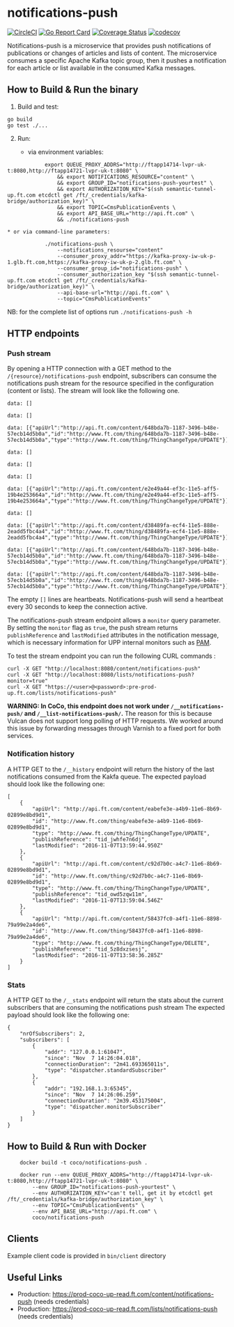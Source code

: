 notifications-push
==================

[![CircleCI](https://circleci.com/gh/Financial-Times/notifications-push.svg?style=svg)](https://circleci.com/gh/Financial-Times/notifications-push) [![Go Report Card](https://goreportcard.com/badge/github.com/Financial-Times/notifications-push)](https://goreportcard.com/report/github.com/Financial-Times/notifications-push) [![Coverage Status](https://coveralls.io/repos/github/Financial-Times/notifications-push/badge.svg?branch=master)](https://coveralls.io/github/Financial-Times/notifications-push?branch=master) [![codecov](https://codecov.io/gh/Financial-Times/notifications-push/branch/master/graph/badge.svg)](https://codecov.io/gh/Financial-Times/notifications-push)

Notifications-push is a microservice that provides push notifications of publications or changes of articles and lists of content.
The microservice consumes a specific Apache Kafka topic group, then it pushes a notification for each article or list available in the consumed Kafka messages.

How to Build & Run the binary
-----------------------------

1. Build and test:
```
go build
go test ./...
```
2. Run:

    * via environment variables:
```
            export QUEUE_PROXY_ADDRS="http://ftapp14714-lvpr-uk-t:8080,http://ftapp14721-lvpr-uk-t:8080" \
                && export NOTIFICATIONS_RESOURCE="content" \
                && export GROUP_ID="notifications-push-yourtest" \
                && export AUTHORIZATION_KEY="$(ssh semantic-tunnel-up.ft.com etcdctl get /ft/_credentials/kafka-bridge/authorization_key)" \
                && export TOPIC=CmsPublicationEvents \
                && export API_BASE_URL="http://api.ft.com" \
                && ./notifications-push
```
    * or via command-line parameters:
```
            ./notifications-push \
                --notifications_resourse="content"
                --consumer_proxy_addr="https://kafka-proxy-iw-uk-p-1.glb.ft.com,https://kafka-proxy-iw-uk-p-2.glb.ft.com" \
                --consumer_group_id="notifications-push" \
                --consumer_authorization_key "$(ssh semantic-tunnel-up.ft.com etcdctl get /ft/_credentials/kafka-bridge/authorization_key)" \
                --api-base-url="http://api.ft.com" \
                --topic="CmsPublicationEvents"
```

NB: for the complete list of options run `./notifications-push -h`

HTTP endpoints
----------

### Push stream

By opening a HTTP connection with a GET method to the `/{resource}/notifications-push` endpoint, subscribers can consume the notifications push stream for the resource specified in the configuration (content or lists).
The stream will look like the following one.

```
data: []

data: []

data: [{"apiUrl":"http://api.ft.com/content/648bda7b-1187-3496-b48e-57ecb14d5b0a","id":"http://www.ft.com/thing/648bda7b-1187-3496-b48e-57ecb14d5b0a","type":"http://www.ft.com/thing/ThingChangeType/UPDATE"}]

data: []

data: []

data: []

data: [{"apiUrl":"http://api.ft.com/content/e2e49a44-ef3c-11e5-aff5-19b4e253664a","id":"http://www.ft.com/thing/e2e49a44-ef3c-11e5-aff5-19b4e253664a","type":"http://www.ft.com/thing/ThingChangeType/UPDATE"}]

data: []

data: [{"apiUrl":"http://api.ft.com/content/d38489fa-ecf4-11e5-888e-2eadd5fbc4a4","id":"http://www.ft.com/thing/d38489fa-ecf4-11e5-888e-2eadd5fbc4a4","type":"http://www.ft.com/thing/ThingChangeType/UPDATE"}]

data: [{"apiUrl":"http://api.ft.com/content/648bda7b-1187-3496-b48e-57ecb14d5b0a","id":"http://www.ft.com/thing/648bda7b-1187-3496-b48e-57ecb14d5b0a","type":"http://www.ft.com/thing/ThingChangeType/UPDATE"}]

data: [{"apiUrl":"http://api.ft.com/content/648bda7b-1187-3496-b48e-57ecb14d5b0a","id":"http://www.ft.com/thing/648bda7b-1187-3496-b48e-57ecb14d5b0a","type":"http://www.ft.com/thing/ThingChangeType/UPDATE"}]
```

The empty `[]` lines are heartbeats. Notifications-push will send a heartbeat every 30 seconds to keep the connection active.

The notifications-push stream endpoint allows a `monitor` query parameter. By setting the `monitor` flag as `true`, the push stream returns `publishReference` and `lastModified` attributes in the notification message, which is necessary information for UPP internal monitors such as [PAM](https://github.com/Financial-Times/publish-availability-monitor).


To test the stream endpoint you can run the following CURL commands :
```
curl -X GET "http://localhost:8080/content/notifications-push"
curl -X GET "http://localhost:8080/lists/notifications-push?monitor=true"
curl -X GET "https://<user>@<password>:pre-prod-up.ft.com/lists/notifications-push"
```

**WARNING: In CoCo, this endpoint does not work under `/__notifications-push/` and `/__list-notifications-push/`.**
The reason for this is because Vulcan does not support long polling of HTTP requests. We worked around this issue by forwarding messages through Varnish to a fixed port for both services.


### Notification history
A HTTP GET to the `/__history` endpoint will return the history of the last notifications consumed from the Kakfa queue.
The expected payload should look like the following one:

```
[
	{
		"apiUrl": "http://api.ft.com/content/eabefe3e-a4b9-11e6-8b69-02899e8bd9d1",
		"id": "http://www.ft.com/thing/eabefe3e-a4b9-11e6-8b69-02899e8bd9d1",
		"type": "http://www.ft.com/thing/ThingChangeType/UPDATE",
		"publishReference": "tid_jwhfe7n6dj",
		"lastModified": "2016-11-07T13:59:44.950Z"
	},
	{
		"apiUrl": "http://api.ft.com/content/c92d7b0c-a4c7-11e6-8b69-02899e8bd9d1",
		"id": "http://www.ft.com/thing/c92d7b0c-a4c7-11e6-8b69-02899e8bd9d1",
		"type": "http://www.ft.com/thing/ThingChangeType/UPDATE",
		"publishReference": "tid_owd5zqw11m",
		"lastModified": "2016-11-07T13:59:04.546Z"
	},
	{
		"apiUrl": "http://api.ft.com/content/58437fc0-a4f1-11e6-8898-79a99e2a4de6",
		"id": "http://www.ft.com/thing/58437fc0-a4f1-11e6-8898-79a99e2a4de6",
		"type": "http://www.ft.com/thing/ThingChangeType/DELETE",
		"publishReference": "tid_5z8dxzsesj",
		"lastModified": "2016-11-07T13:58:36.285Z"
	}
]
```

### Stats
A HTTP GET to the `/__stats` endpoint will return the stats about the current subscribers that are consuming the notifications push stream
The expected payload should look like the following one:
```
{
	"nrOfSubscribers": 2,
	"subscribers": [
		{
			"addr": "127.0.0.1:61047",
			"since": "Nov  7 14:26:04.018",
			"connectionDuration": "2m41.693365011s",
			"type": "dispatcher.standardSubscriber"
		},
		{
			"addr": "192.168.1.3:65345",
			"since": "Nov  7 14:26:06.259",
			"connectionDuration": "2m39.453175004",
			"type": "dispatcher.monitorSubscriber"
		}
	]
}
```

How to Build & Run with Docker
------------------------------
```
    docker build -t coco/notifications-push .

    docker run --env QUEUE_PROXY_ADDRS="http://ftapp14714-lvpr-uk-t:8080,http://ftapp14721-lvpr-uk-t:8080" \
        --env GROUP_ID="notifications-push-yourtest" \
        --env AUTHORIZATION_KEY="can't tell, get it by etcdctl get /ft/_credentials/kafka-bridge/authorization_key" \
        --env TOPIC="CmsPublicationEvents" \
        --env API_BASE_URL="http://api.ft.com" \
        coco/notifications-push
```

Clients
-------

Example client code is provided in `bin/client` directory

Useful Links
------------
* Production: https://prod-coco-up-read.ft.com/content/notifications-push (needs credentials)
* Production: https://prod-coco-up-read.ft.com/lists/notifications-push (needs credentials)
